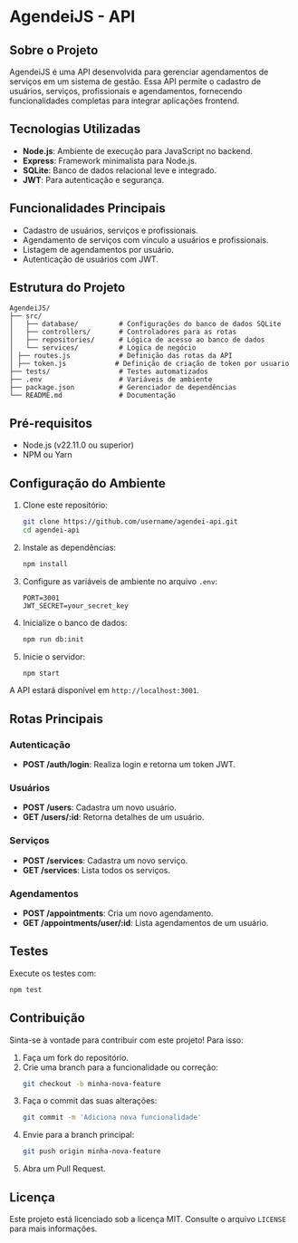 # AgendeiJS - API

## Sobre o Projeto

AgendeiJS é uma API desenvolvida para gerenciar agendamentos de serviços em um sistema de gestão. Essa API permite o cadastro de usuários, serviços, profissionais e agendamentos, fornecendo funcionalidades completas para integrar aplicações frontend.

## Tecnologias Utilizadas

- **Node.js**: Ambiente de execução para JavaScript no backend.
- **Express**: Framework minimalista para Node.js.
- **SQLite**: Banco de dados relacional leve e integrado.
- **JWT**: Para autenticação e segurança.

## Funcionalidades Principais

- Cadastro de usuários, serviços e profissionais.
- Agendamento de serviços com vínculo a usuários e profissionais.
- Listagem de agendamentos por usuário.
- Autenticação de usuários com JWT.

## Estrutura do Projeto

```
AgendeiJS/
├── src/
│   ├── database/          # Configurações do banco de dados SQLite
│   ├── controllers/       # Controladores para as rotas
│   ├── repositories/      # Lógica de acesso ao banco de dados
│   └── services/          # Lógica de negócio
│ ├── routes.js            # Definição das rotas da API
│ ├── token.js            # Definição de criação de token por usuario
├── tests/                 # Testes automatizados
├── .env                   # Variáveis de ambiente
├── package.json           # Gerenciador de dependências
└── README.md              # Documentação
```

## Pré-requisitos

- Node.js (v22.11.0 ou superior)
- NPM ou Yarn

## Configuração do Ambiente

1. Clone este repositório:
   ```bash
   git clone https://github.com/username/agendei-api.git
   cd agendei-api
   ```

2. Instale as dependências:
   ```bash
   npm install
   ```

3. Configure as variáveis de ambiente no arquivo `.env`:
   ```env
   PORT=3001
   JWT_SECRET=your_secret_key
   ```

4. Inicialize o banco de dados:
   ```bash
   npm run db:init
   ```

5. Inicie o servidor:
   ```bash
   npm start
   ```

A API estará disponível em `http://localhost:3001`.

## Rotas Principais

### Autenticação
- **POST /auth/login**: Realiza login e retorna um token JWT.

### Usuários
- **POST /users**: Cadastra um novo usuário.
- **GET /users/:id**: Retorna detalhes de um usuário.

### Serviços
- **POST /services**: Cadastra um novo serviço.
- **GET /services**: Lista todos os serviços.

### Agendamentos
- **POST /appointments**: Cria um novo agendamento.
- **GET /appointments/user/:id**: Lista agendamentos de um usuário.

## Testes

Execute os testes com:
```bash
npm test
```

## Contribuição

Sinta-se à vontade para contribuir com este projeto! Para isso:

1. Faça um fork do repositório.
2. Crie uma branch para a funcionalidade ou correção:
   ```bash
   git checkout -b minha-nova-feature
   ```
3. Faça o commit das suas alterações:
   ```bash
   git commit -m 'Adiciona nova funcionalidade'
   ```
4. Envie para a branch principal:
   ```bash
   git push origin minha-nova-feature
   ```
5. Abra um Pull Request.

## Licença

Este projeto está licenciado sob a licença MIT. Consulte o arquivo `LICENSE` para mais informações.

